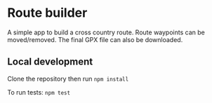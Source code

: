 # Route builder

A simple app to build a cross country route. Route waypoints can be moved/removed. The final GPX file can also be downloaded.

## Local development

Clone the repository then run `npm install`

To run tests: `npm test`
